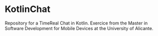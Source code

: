 # KotlinChat
Repository for a TimeReal Chat in Kotlin. Exercice from the Master in Software Development for Mobile Devices at the University of Alicante.
